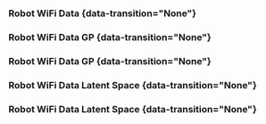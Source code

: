 
### Robot WiFi Data {data-transition="None"}

<object data="../slides/diagrams/datasets/robot-wireless-dim-1.svg"  class="svgplot"></object> 

### Robot WiFi Data GP {data-transition="None"}

<object data="../slides/diagrams/gp/robot-wireless-gp-dim-1.svg"  class="svgplot"></object> 

### Robot WiFi Data GP {data-transition="None"}

<object data="../slides/diagrams/deepgp/robot-wireless-deep-gp-dim-1.svg"  class="svgplot"></object> 

### Robot WiFi Data Latent Space {data-transition="None"}

<object data="../slides/diagrams/deepgp/robot-wireless-ground-truth.svg"  class="svgplot"></object> 

### Robot WiFi Data Latent Space {data-transition="None"}

<object data="../slides/diagrams/deepgp/robot-wireless-latent-space.svg"  class="svgplot"></object> 

